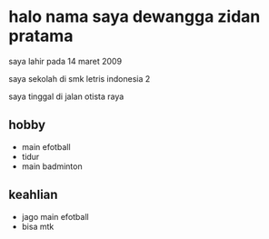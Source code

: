 <h1>halo nama saya dewangga zidan pratama </h1>
<p>saya lahir pada 14 maret 2009</p>
<p>saya sekolah di smk letris indonesia 2</p>
<p>saya tinggal di jalan otista raya </p>
<h2>hobby</h2>
<ul>
  <li>main efotball</li>
  <li>tidur</li>
  <li>main badminton</li>
</ul>
<h2>keahlian</h2>
<ul>
  <li>jago main efotball</li>
  <li>bisa mtk</li>
</ul>
